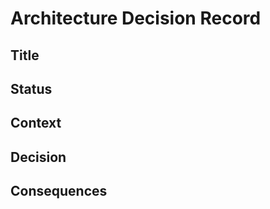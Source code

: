 # Architecture Decision Record

## Title
<!-- A short, descriptive title for this decision. -->

## Status
<!-- e.g. Proposed, Accepted, Deprecated, Superseded -->

## Context
<!-- Background and forces at play; why is this decision needed? -->

## Decision
<!-- The explicit architectural decision made. -->

## Consequences
<!-- The results, both positive and negative, of adopting this decision. -->